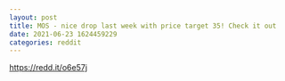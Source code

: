 ```yaml
--- 
layout: post 
title: MOS - nice drop last week with price target 35! Check it out 
date: 2021-06-23 1624459229 
categories: reddit 
--- 
```

https://redd.it/o6e57j